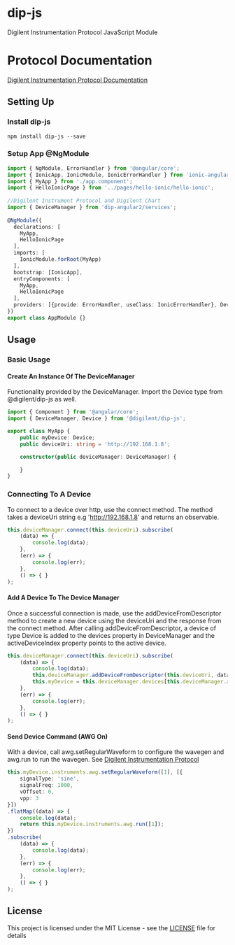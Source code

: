 # dip-js
Digilent Instrumentation Protocol JavaScript Module

# Protocol Documentation
[Digilent Instrumentation Protocol Documentation](https://reference.digilentinc.com/reference/software/digilent-instrumentation-protocol/protocol)

## Setting Up

### Install dip-js
```
npm install dip-js --save
```

### Setup App @NgModule
```TypeScript
import { NgModule, ErrorHandler } from '@angular/core';
import { IonicApp, IonicModule, IonicErrorHandler } from 'ionic-angular';
import { MyApp } from './app.component';
import { HelloIonicPage } from '../pages/hello-ionic/hello-ionic';
 
//Digilent Instrument Protocol and Digilent Chart
import { DeviceManager } from 'dip-angular2/services';
 
@NgModule({
  declarations: [
    MyApp,
    HelloIonicPage
  ],
  imports: [
    IonicModule.forRoot(MyApp)
  ],
  bootstrap: [IonicApp],
  entryComponents: [
    MyApp,
    HelloIonicPage
  ],
  providers: [{provide: ErrorHandler, useClass: IonicErrorHandler}, DeviceManager]
})
export class AppModule {}
```

## Usage

### Basic Usage

#### Create An Instance Of The DeviceManager
Functionality provided by the DeviceManager. Import the Device type from @digilent/dip-js as well.

```TypeScript
import { Component } from '@angular/core';
import { DeviceManager, Device } from '@digilent/dip-js';

export class MyApp {
    public myDevice: Device;
    public deviceUri: string = 'http://192.168.1.8';

    constructor(public deviceManager: DeviceManager) {
 
    }
}
```

### Connecting To A Device
To connect to a device over http, use the connect method. The method takes a deviceUri string e.g 'http://192.168.1.8' and returns an observable.

```Typescript
this.deviceManager.connect(this.deviceUri).subscribe(
    (data) => {
        console.log(data);
    },
    (err) => {
        console.log(err);
    },
    () => { }
);
```

#### Add A Device To The Device Manager
Once a successful connection is made, use the addDeviceFromDescriptor method to create a new device using the deviceUri and the response from the connect method.
After calling addDeviceFromDescriptor, a device of type Device is added to the devices property in DeviceManager and the activeDeviceIndex property
points to the active device.

```Typescript
this.deviceManager.connect(this.deviceUri).subscribe(
    (data) => {
        console.log(data);
        this.deviceManager.addDeviceFromDescriptor(this.deviceUri, data);
        this.myDevice = this.deviceManager.devices[this.deviceManager.activeDeviceIndex];
    },
    (err) => {
        console.log(err);
    },
    () => { }
);
```

#### Send Device Command (AWG On)
With a device, call awg.setRegularWaveform to configure the wavegen and awg.run to run the wavegen. 
See [Digilent Instrumentation Protocol](https://reference.digilentinc.com/reference/software/digilent-instrumentation-protocol/protocol)

```Typescript
this.myDevice.instruments.awg.setRegularWaveform([1], [{
    signalType: 'sine',
    signalFreq: 1000,
    vOffset: 0,
    vpp: 3
}])
.flatMap((data) => {
    console.log(data);
    return this.myDevice.instruments.awg.run([1]);
})
.subscribe(
    (data) => {
        console.log(data);
    },
    (err) => {
        console.log(err);
    },
    () => { }
);
```

## License
This project is licensed under the MIT License - see the [LICENSE](LICENSE) file for details